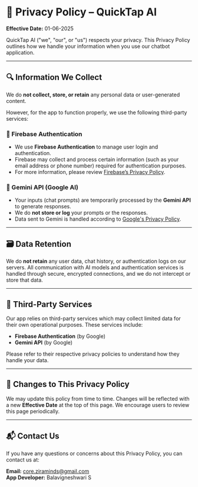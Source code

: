 # 📄 Privacy Policy – QuickTap AI

**Effective Date:** 01-06-2025

QuickTap AI ("we", "our", or "us") respects your privacy. This Privacy Policy outlines how we handle your information when you use our chatbot application.

---

## 🔍 Information We Collect

We do **not collect, store, or retain** any personal data or user-generated content.

However, for the app to function properly, we use the following third-party services:

### 🔐 Firebase Authentication

- We use **Firebase Authentication** to manage user login and authentication.
- Firebase may collect and process certain information (such as your email address or phone number) required for authentication purposes.
- For more information, please review [Firebase’s Privacy Policy](https://firebase.google.com/support/privacy).

### 🧠 Gemini API (Google AI)

- Your inputs (chat prompts) are temporarily processed by the **Gemini API** to generate responses.
- We do **not store or log** your prompts or the responses.
- Data sent to Gemini is handled according to [Google's Privacy Policy](https://policies.google.com/privacy).

---

## 🗃️ Data Retention

We do **not retain** any user data, chat history, or authentication logs on our servers. All communication with AI models and authentication services is handled through secure, encrypted connections, and we do not intercept or store that data.

---

## 🤝 Third-Party Services

Our app relies on third-party services which may collect limited data for their own operational purposes. These services include:

- **Firebase Authentication** (by Google)
- **Gemini API** (by Google)

Please refer to their respective privacy policies to understand how they handle your data.

---


## 🔄 Changes to This Privacy Policy

We may update this policy from time to time. Changes will be reflected with a new **Effective Date** at the top of this page. We encourage users to review this page periodically.

---

## 📬 Contact Us

If you have any questions or concerns about this Privacy Policy, you can contact us at:

**Email:** core.ziraminds@gmail.com  
**App Developer:** Balavigneshwari S
